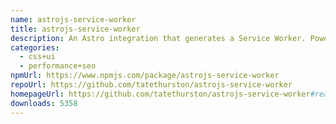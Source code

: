 ```yaml
---
name: astrojs-service-worker
title: astrojs-service-worker
description: An Astro integration that generates a Service Worker. Powered by Workbox.
categories:
  - css+ui
  - performance+seo
npmUrl: https://www.npmjs.com/package/astrojs-service-worker
repoUrl: https://github.com/tatethurston/astrojs-service-worker
homepageUrl: https://github.com/tatethurston/astrojs-service-worker#readme
downloads: 5358
---
```

